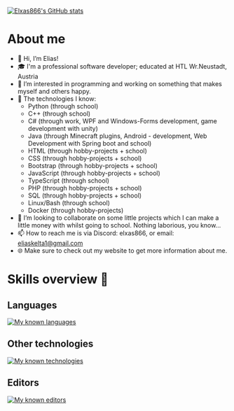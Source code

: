 [![Elxas866's GitHub stats](https://github-readme-stats.vercel.app/api?username=Elxas866&theme=tokyonight)](https://github.com/anuraghazra/github-readme-stats)
# About me
- 👋 Hi, I’m Elias!
- 🎓 I'm a professional software developer; educated at HTL Wr.Neustadt, Austria
- 👀 I’m interested in programming and working on something that makes myself and others happy.
- 🌱 The technologies I know:
  - Python (through school)
  - C++ (through school)
  - C# (through work, WPF and Windows-Forms development, game development with unity)
  - Java (through Minecraft plugins, Android - development, Web Development with Spring boot and school)
  - HTML (through hobby-projects + school)
  - CSS (through hobby-projects + school)
  - Bootstrap (through hobby-projects + school)
  - JavaScript (through hobby-projects + school)
  - TypeScript (through school)
  - PHP (through hobby-projects + school)
  - SQL (through hobby-projects + school)
  - Linux/Bash (through school)
  - Docker (through hobby-projects)
- 💞️ I’m looking to collaborate on some little projects which I can make a little money with whilst going to school. Nothing laborious, you know...
- 📫 How to reach me is via Discord: elxas866, or email: [eliaskelta1@gmail.com](mailto:eliaskelta1@gmail.com)
- 🌐 Make sure to check out my website to get more information about me.

# Skills overview 🦾
## Languages
[![My known languages](https://skillicons.dev/icons?i=html,css,js,ts,php,bash,cpp,cs,java,mysql,python)](https://skillicons.dev)
## Other technologies
[![My known technologies](https://skillicons.dev/icons?i=linux,git,gitlab,github,nodejs,spring,netlify,docker)](https://skillicons.dev)
## Editors
[![My known editors](https://skillicons.dev/icons?i=vim,vscode,visualstudio,idea)](https://skillicons.dev)
<!---
Elxas866/Elxas866 is a ✨ special ✨ repository because its `README.md` (this file) appears on your GitHub profile.
You can click the Preview link to take a look at your changes.
--->

